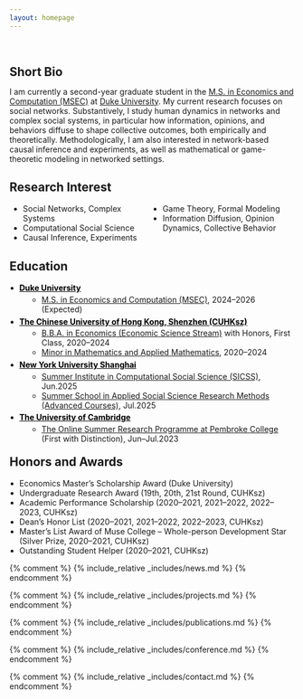 ```yaml
---
layout: homepage
---
```


<h1 id="Home"></h1>

<h2 style="margin: 60px 0px 10px;">Short Bio</h2>

I am currently a second-year graduate student in the [M.S. in Economics and Computation (MSEC)](https://econ.duke.edu/masters-programs/degree-programs/msec) at [Duke University](https://duke.edu/). My current research focuses on social networks. Substantively, I study human dynamics in networks and complex social systems, in particular how information, opinions, and behaviors diffuse to shape collective outcomes, both empirically and theoretically. Methodologically, I am also interested in network-based causal inference and experiments, as well as mathematical or game-theoretic modeling in networked settings. 

<style>
.research-columns {
  columns: 2;          /* 两列 */
  -webkit-columns: 2;  /* Safari 支持 */
  -moz-columns: 2;     /* Firefox 支持 */
}
</style>

## Research Interest

<ul class="research-columns">
  <li>Social Networks, Complex Systems</li>
  <li>Computational Social Science</li>
  <li>Causal Inference, Experiments</li>
  <li>Game Theory, Formal Modeling</li>
  <li>Information Diffusion, Opinion Dynamics, Collective Behavior</li>
</ul>


<h2>Education</h2>

<ul style="margin:0; padding-left:1.25em;">
  <li style="margin:0.35em 0;">
    <strong><a href="https://duke.edu/" style="color:#000;">Duke University</a></strong>
    <ul style="margin:0.25em 0 0 1.1em;">
      <li><a href="https://econ.duke.edu/masters-programs/degree-programs/msec">M.S. in Economics and Computation (MSEC)</a>, 2024–2026 (Expected)</li>
    </ul>
  </li>

  <li style="margin:0.35em 0;">
    <strong><a href="https://www.cuhk.edu.cn/en" style="color:#000;">The Chinese University of Hong Kong, Shenzhen (CUHKsz)</a></strong>
    <ul style="margin:0.25em 0 0 1.1em;">
      <li><a href="https://sme.cuhk.edu.cn/en/page/43">B.B.A. in Economics (Economic Science Stream)</a> with Honors, First Class, 2020–2024</li>
      <li><a href="https://registry.cuhk.edu.cn/en/page/243">Minor in Mathematics and Applied Mathematics</a>, 2020–2024</li>
    </ul>
  </li>

  <li style="margin:0.35em 0;">
    <strong><a href="https://shanghai.nyu.edu/" style="color:#000;">New York University Shanghai</a></strong>
    <ul style="margin:0.25em 0 0 1.1em;">
      <li><a href="https://sicss.io/2025/nyu-shanghai/">Summer Institute in Computational Social Science (SICSS)</a>, Jun.2025</li>
      <li><a href="https://caser.shanghai.nyu.edu/training/2025-summer-school-methods/">Summer School in Applied Social Science Research Methods (Advanced Courses)</a>, Jul.2025</li>
    </ul>
  </li>

  <li style="margin:0.35em 0;">
    <strong><a href="https://www.cam.ac.uk/" style="color:#000;">The University of Cambridge</a></strong>
    <ul style="margin:0.25em 0 0 1.1em;">
      <li><a href="https://www.pem.cam.ac.uk/international-programmes/online-summer-research-programme">The Online Summer Research Programme at Pembroke College</a> (First with Distinction), Jun–Jul.2023</li>
    </ul>
  </li>
</ul>

<h2 style="margin-top:20px;">Honors and Awards</h2>

<ul style="margin:0; padding-left:1.25em;">
  <li>Economics Master’s Scholarship Award (Duke University)</li>
  <li>Undergraduate Research Award (19th, 20th, 21st Round, CUHKsz)</li>
  <li>Academic Performance Scholarship (2020–2021, 2021–2022, 2022–2023, CUHKsz)</li>
  <li>Dean’s Honor List (2020–2021, 2021–2022, 2022–2023, CUHKsz)</li>
  <li>Master’s List Award of Muse College – Whole-person Development Star (Silver Prize, 2020–2021, CUHKsz)</li>
  <li>Outstanding Student Helper (2020–2021, CUHKsz)</li>
</ul>


{% comment %}
{% include_relative _includes/news.md %}
{% endcomment %}

{% comment %}
{% include_relative _includes/projects.md %}
{% endcomment %}

{% comment %}
{% include_relative _includes/publications.md %}
{% endcomment %}

{% comment %}
{% include_relative _includes/conference.md %}
{% endcomment %}

{% comment %}
{% include_relative _includes/contact.md %}
{% endcomment %}
